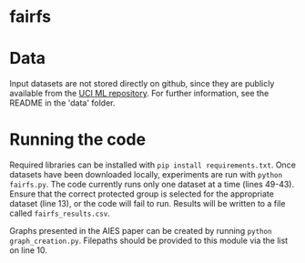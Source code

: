 # fairfs

# Data
Input datasets are not stored directly on github, since they are publicly available from the [UCI ML repository](https://archive.ics.uci.edu/ml/index.php). For further information, see the README in the 'data' folder.

# Running the code
Required libraries can be installed with `pip install requirements.txt`. Once datasets have been downloaded locally, experiments are run with `python fairfs.py`. The code currently runs only one dataset at a time (lines 49-43). Ensure that the correct protected group is selected for the appropriate dataset (line 13), or the code will fail to run. Results will be written to a file called `fairfs_results.csv`.

Graphs presented in the AIES paper can be created by running `python graph_creation.py`. Filepaths should be provided to this module via the list on line 10.
